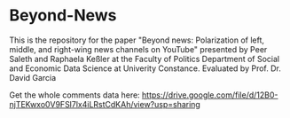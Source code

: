 # Beyond-News
This is the repository for the paper "Beyond news: Polarization of left, middle, and right-wing news channels on YouTube"  presented by Peer Saleth and Raphaela Keßler at the Faculty of Politics Department of Social and Economic Data Science at Univerity Constance. Evaluated by Prof. Dr. David Garcia

Get the whole comments data here: https://drive.google.com/file/d/12B0-njTEKwxo0V9FSl7lx4iLRstCdKAh/view?usp=sharing
